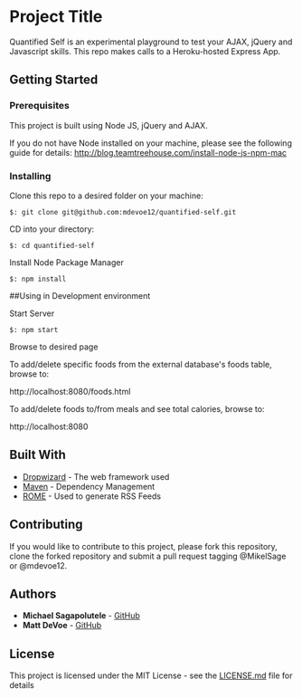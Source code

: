 # Project Title

Quantified Self is an experimental playground to test your AJAX, jQuery and Javascript skills. This repo makes calls to a Heroku-hosted Express App.

## Getting Started



### Prerequisites

This project is built using Node JS, jQuery and AJAX.

If you do not have Node installed on your machine, please see the following guide for details:
http://blog.teamtreehouse.com/install-node-js-npm-mac

### Installing

Clone this repo to a desired folder on your machine:
```
$: git clone git@github.com:mdevoe12/quantified-self.git
```

CD into your directory:
```
$: cd quantified-self
```

Install Node Package Manager

```
$: npm install
```

##Using in Development environment

Start Server

```
$: npm start
```

Browse to desired page

To add/delete specific foods from the external database's foods table, browse to:


http://localhost:8080/foods.html

To add/delete foods to/from meals and see total calories, browse to:

http://localhost:8080



## Built With

* [Dropwizard](http://www.dropwizard.io/1.0.2/docs/) - The web framework used
* [Maven](https://maven.apache.org/) - Dependency Management
* [ROME](https://rometools.github.io/rome/) - Used to generate RSS Feeds

## Contributing

If you would like to contribute to this project, please fork this repository, clone the forked repository and submit a pull request tagging @MikelSage or @mdevoe12.


## Authors

* **Michael Sagapolutele** - [GitHub](https://github.com/mikelsage)
* **Matt DeVoe** - [GitHub](https://github.com/mdevoe12)

## License

This project is licensed under the MIT License - see the [LICENSE.md](LICENSE.md) file for details

